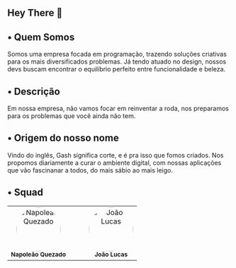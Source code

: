 ## Hey There 🦊


## • Quem Somos

Somos uma empresa focada em programação, trazendo soluções criativas para os mais diversificados problemas. Já tendo atuado no design, nossos devs buscam encontrar o equilíbrio perfeito entre funcionalidade e beleza.


## • Descrição
Em nossa empresa, não vamos focar em reinventar a roda, nos preparamos para os problemas que você ainda não tem.


## • Origem do nosso nome
Vindo do inglês, Gash significa corte, e é pra isso que fomos criados. Nos propomos diariamente  a curar o ambiente digital, com nossas aplicações que vão fascinanar a todos, do mais sábio ao mais leigo.

## • Squad

<div align="center">
<table>
  <tbody>
    <tr>
      <td align="center">
        <a href="https://github.com/napoleaoquezado" style="text-decoration: none;">
          <img src="https://avatars.githubusercontent.com/u/102835435?v=4" width="100px" style="border-radius: 50%;" alt="Napoleão Quezado"/>
          <br />
          <sub><b>Napoleão Quezado</b></sub>
        </a>
      </td>
      <td width="20px"></td> <!-- Espaçamento entre as imagens -->
      <td align="center">
        <a href="https://github.com/jotaeli" style="text-decoration: none;">
          <img src="https://avatars.githubusercontent.com/u/100056719?v=4" width="100px" style="border-radius: 50%;" alt="João Lucas"/>
          <br />
          <sub><b>João Lucas</b></sub>
        </a>
      </td>
    </tr>
  </tbody>
</table>
</div>
